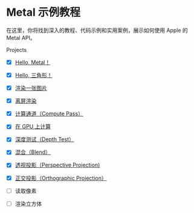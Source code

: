 # Metal 示例教程
在这里，你将找到深入的教程、代码示例和实用案例，展示如何使用 Apple 的 Metal API。

Projects

- [x] [Hello, Metal！](https://juejin.cn/post/7412685771504074803)
- [x] [Hello, 三角形！](https://juejin.cn/post/7438582779121336335)
- [x] [渲染一张图片](https://juejin.cn/post/7443379759604006966)
- [x] [离屏渲染](https://juejin.cn/post/7449210176647249957)
- [x] [计算通道（Compute Pass）](https://juejin.cn/post/7469595896314314802)
- [x] [在 GPU 上计算](https://juejin.cn/post/7473378562293563430)
- [x] [深度测试（Depth Test）](https://juejin.cn/post/7475409295569223707)
- [x] [混合（Blend）](https://juejin.cn/post/7477875236145168410)
- [x] [透视投影（Perspective Projection)](https://juejin.cn/post/7485631488115130422)
- [x] [正交投影（Orthographic Projection）](https://juejin.cn/post/7482715623181582363)
- [ ] 读取像素
- [ ] 渲染立方体

